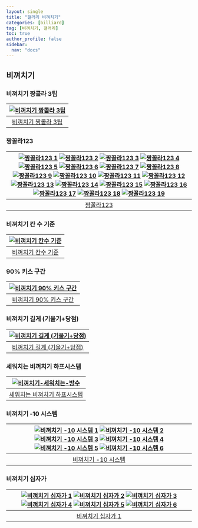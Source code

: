 ```yaml
---
layout: single
title: "갤러리 비껴치기"
categories: [billiard]
tag: [비껴치기, 갤러리]
toc: true
author_profile: false
sidebar:
  nav: "docs"
---
```


## 비껴치기

### 비껴치기 짱콜라 3팁

| [![비껴치기 짱콜라 3팁](/images/%EB%B9%84%EA%BB%B4%EC%B9%98%EA%B8%B0%20%EC%A7%B1%EA%BC%B4%EB%9D%BC_%EB%B0%A9%EC%88%98.png)](/images/%EB%B9%84%EA%BB%B4%EC%B9%98%EA%B8%B0%20%EC%A7%B1%EA%BC%B4%EB%9D%BC_%EB%B0%A9%EC%88%98.png) |
| :---: |
| [비껴치기 짱콜라 3팁](https://youtu.be/sXma6UidbBw) |

### 짱꼴라123

| [![짱꼴라123 1](/images/%EC%A7%B1%EC%BD%9C%EB%9D%BC%201.png)](/images/%EC%A7%B1%EC%BD%9C%EB%9D%BC%201.png) [![짱꼴라123 2](/images/%EC%A7%B1%EC%BD%9C%EB%9D%BC%202.png)](/images/%EC%A7%B1%EC%BD%9C%EB%9D%BC%202.png) [![짱꼴라123 3](/images/%EC%A7%B1%EC%BD%9C%EB%9D%BC%203.png)](/images/%EC%A7%B1%EC%BD%9C%EB%9D%BC%203.png) [![짱꼴라123 4](/images/%EC%A7%B1%EC%BD%9C%EB%9D%BC%204.png)](/images/%EC%A7%B1%EC%BD%9C%EB%9D%BC%204.png) [![짱꼴라123 5](/images/%EC%A7%B1%EC%BD%9C%EB%9D%BC%205.png)](/images/%EC%A7%B1%EC%BD%9C%EB%9D%BC%205.png) [![짱꼴라123 6](/images/%EC%A7%B1%EC%BD%9C%EB%9D%BC%206.png)](/images/%EC%A7%B1%EC%BD%9C%EB%9D%BC%206.png) [![짱꼴라123 7](/images/%EC%A7%B1%EC%BD%9C%EB%9D%BC%207.png)](/images/%EC%A7%B1%EC%BD%9C%EB%9D%BC%207.png) [![짱꼴라123 8](/images/%EC%A7%B1%EC%BD%9C%EB%9D%BC%208.png)](/images/%EC%A7%B1%EC%BD%9C%EB%9D%BC%208.png) [![짱꼴라123 9](/images/%EC%A7%B1%EC%BD%9C%EB%9D%BC%209.png)](/images/%EC%A7%B1%EC%BD%9C%EB%9D%BC%209.png) [![짱꼴라123 10](/images/%EC%A7%B1%EC%BD%9C%EB%9D%BC%2010.png)](/images/%EC%A7%B1%EC%BD%9C%EB%9D%BC%2010.png) [![짱꼴라123 11](/images/%EC%A7%B1%EC%BD%9C%EB%9D%BC%2011.png)](/images/%EC%A7%B1%EC%BD%9C%EB%9D%BC%2011.png) [![짱꼴라123 12](/images/%EC%A7%B1%EC%BD%9C%EB%9D%BC%2012.png)](/images/%EC%A7%B1%EC%BD%9C%EB%9D%BC%2012.png) [![짱꼴라123 13](/images/%EC%A7%B1%EC%BD%9C%EB%9D%BC%2013.png)](/images/%EC%A7%B1%EC%BD%9C%EB%9D%BC%2013.png) [![짱꼴라123 14](/images/%EC%A7%B1%EC%BD%9C%EB%9D%BC%2014.png)](/images/%EC%A7%B1%EC%BD%9C%EB%9D%BC%2014.png) [![짱꼴라123 15](/images/%EC%A7%B1%EC%BD%9C%EB%9D%BC%2015.png)](/images/%EC%A7%B1%EC%BD%9C%EB%9D%BC%2015.png) [![짱꼴라123 16](/images/%EC%A7%B1%EC%BD%9C%EB%9D%BC%2016.png)](/images/%EC%A7%B1%EC%BD%9C%EB%9D%BC%2016.png) [![짱꼴라123 17](/images/%EC%A7%B1%EC%BD%9C%EB%9D%BC%2017.png)](/images/%EC%A7%B1%EC%BD%9C%EB%9D%BC%2017.png) [![짱꼴라123 18](/images/%EC%A7%B1%EC%BD%9C%EB%9D%BC%2018.png)](/images/%EC%A7%B1%EC%BD%9C%EB%9D%BC%2018.png) [![짱꼴라123 19](/images/%EC%A7%B1%EC%BD%9C%EB%9D%BC%2019.png)](/images/%EC%A7%B1%EC%BD%9C%EB%9D%BC%2019.png) |
| :---: |
| [짱꼴라123](https://youtu.be/-bNkFJA8FZA) |

### 비껴치기 칸 수 기준

| [![비껴치기 칸수 기준](/images/%EB%B9%84%EA%BB%B4%EC%B9%98%EA%B8%B0%20%EC%B9%B8%EC%88%98%EA%B8%B0%EC%A4%80.png)](/images/%EB%B9%84%EA%BB%B4%EC%B9%98%EA%B8%B0%20%EC%B9%B8%EC%88%98%EA%B8%B0%EC%A4%80.png) |
| :---: |
| [비껴치기 칸수 기준](https://youtu.be/nQieSPSBjWk) |

### 90% 키스 구간

| [![비껴치기 90% 키스 구간](/images/%EB%B9%84%EA%BB%B4%EC%B9%98%EA%B8%B0%20%ED%82%A4%EC%8A%A4%EA%B5%AC%EA%B0%84.png)](/images/%EB%B9%84%EA%BB%B4%EC%B9%98%EA%B8%B0%20%ED%82%A4%EC%8A%A4%EA%B5%AC%EA%B0%84.png) |
| :---: |
| [비껴치기 90% 키스 구간](https://youtu.be/f3C6IAc42RU) |

### 비껴치기 길게 (기울기+당점)

| [![비껴치기 길게 (기울기+당점)](/images/%EB%B9%84%EA%BB%B4%EC%B9%98%EA%B8%B0%20%EA%B8%B8%EA%B2%8C%20%EA%B8%B0%EC%9A%B8%EA%B8%B0%20%EB%8B%B9%EC%A0%90.png)](/images/%EB%B9%84%EA%BB%B4%EC%B9%98%EA%B8%B0%20%EA%B8%B8%EA%B2%8C%20%EA%B8%B0%EC%9A%B8%EA%B8%B0%20%EB%8B%B9%EC%A0%90.png) |
| :---: |
| [비껴치기 길게 (기울기+당점)](https://youtu.be/UVhkdwlrozE) |

### 세워치는 비껴치기 하프시스템

| [![비껴치기-세워치는-방수](/images/%EB%B9%84%EA%BB%B4%EC%B9%98%EA%B8%B0_%EC%84%B8%EC%9B%8C%EC%B9%98%EB%8A%94_%EB%B0%A9%EC%88%98.png)](/images/%EB%B9%84%EA%BB%B4%EC%B9%98%EA%B8%B0_%EC%84%B8%EC%9B%8C%EC%B9%98%EB%8A%94_%EB%B0%A9%EC%88%98.png) |
| :---: |
| [세워치는 비껴치기 하프시스템](https://youtu.be/aLOwWML3gFk) |

### 비껴치기 -10 시스템

| [![비껴치기 -10 시스템 1](/images/%EB%B9%84%EA%BB%B4%EC%B9%98%EA%B8%B0%20%EB%A7%88%EC%9D%B4%EB%84%88%EC%8A%A4%2010_1.png)](/images/%EB%B9%84%EA%BB%B4%EC%B9%98%EA%B8%B0%20%EB%A7%88%EC%9D%B4%EB%84%88%EC%8A%A4%2010_1.png) [![비껴치기 -10 시스템 2](/images/%EB%B9%84%EA%BB%B4%EC%B9%98%EA%B8%B0%20%EB%A7%88%EC%9D%B4%EB%84%88%EC%8A%A4%2010_2.png)](/images/%EB%B9%84%EA%BB%B4%EC%B9%98%EA%B8%B0%20%EB%A7%88%EC%9D%B4%EB%84%88%EC%8A%A4%2010_2.png) [![비껴치기 -10 시스템 3](/images/%EB%B9%84%EA%BB%B4%EC%B9%98%EA%B8%B0%20%EB%A7%88%EC%9D%B4%EB%84%88%EC%8A%A4%2010_3.png)](/images/%EB%B9%84%EA%BB%B4%EC%B9%98%EA%B8%B0%20%EB%A7%88%EC%9D%B4%EB%84%88%EC%8A%A4%2010_3.png) [![비껴치기 -10 시스템 4](/images/%EB%B9%84%EA%BB%B4%EC%B9%98%EA%B8%B0%20%EB%A7%88%EC%9D%B4%EB%84%88%EC%8A%A4%2010_4.png)](/images/%EB%B9%84%EA%BB%B4%EC%B9%98%EA%B8%B0%20%EB%A7%88%EC%9D%B4%EB%84%88%EC%8A%A4%2010_4.png) [![비껴치기 -10 시스템 5](/images/%EB%B9%84%EA%BB%B4%EC%B9%98%EA%B8%B0%20%EB%A7%88%EC%9D%B4%EB%84%88%EC%8A%A4%2010_5.png)](/images/%EB%B9%84%EA%BB%B4%EC%B9%98%EA%B8%B0%20%EB%A7%88%EC%9D%B4%EB%84%88%EC%8A%A4%2010_5.png) [![비껴치기 -10 시스템 6](/images/%EB%B9%84%EA%BB%B4%EC%B9%98%EA%B8%B0%20%EB%A7%88%EC%9D%B4%EB%84%88%EC%8A%A4%2010_6.png)](/images/%EB%B9%84%EA%BB%B4%EC%B9%98%EA%B8%B0%20%EB%A7%88%EC%9D%B4%EB%84%88%EC%8A%A4%2010_6.png) |
| :---: |
| [비껴치기 -10 시스템](https://youtu.be/8EG2cq36wnI) |

### 비껴치기 십자가

| [![비껴치기 십자가 1](/images/%EB%B9%84%EA%BB%B4%EC%B9%98%EA%B8%B0%20%EC%8B%AD%EC%9E%90%EA%B0%80%201.png)](/images/%EB%B9%84%EA%BB%B4%EC%B9%98%EA%B8%B0%20%EC%8B%AD%EC%9E%90%EA%B0%80%201.png)  [![비껴치기 십자가 2](/images/%EB%B9%84%EA%BB%B4%EC%B9%98%EA%B8%B0%20%EC%8B%AD%EC%9E%90%EA%B0%80%202.png)](/images/%EB%B9%84%EA%BB%B4%EC%B9%98%EA%B8%B0%20%EC%8B%AD%EC%9E%90%EA%B0%80%202.png)  [![비껴치기 십자가 3](/images/%EB%B9%84%EA%BB%B4%EC%B9%98%EA%B8%B0%20%EC%8B%AD%EC%9E%90%EA%B0%80%203.png)](/images/%EB%B9%84%EA%BB%B4%EC%B9%98%EA%B8%B0%20%EC%8B%AD%EC%9E%90%EA%B0%80%203.png)  [![비껴치기 십자가 4](/images/%EB%B9%84%EA%BB%B4%EC%B9%98%EA%B8%B0%20%EC%8B%AD%EC%9E%90%EA%B0%80%204.png)](/images/%EB%B9%84%EA%BB%B4%EC%B9%98%EA%B8%B0%20%EC%8B%AD%EC%9E%90%EA%B0%80%204.png)  [![비껴치기 십자가 5](/images/%EB%B9%84%EA%BB%B4%EC%B9%98%EA%B8%B0%20%EC%8B%AD%EC%9E%90%EA%B0%80%205.png)](/images/%EB%B9%84%EA%BB%B4%EC%B9%98%EA%B8%B0%20%EC%8B%AD%EC%9E%90%EA%B0%80%205.png)  [![비껴치기 십자가 6](/images/%EB%B9%84%EA%BB%B4%EC%B9%98%EA%B8%B0%20%EC%8B%AD%EC%9E%90%EA%B0%80%206.png)](/images/%EB%B9%84%EA%BB%B4%EC%B9%98%EA%B8%B0%20%EC%8B%AD%EC%9E%90%EA%B0%80%206.png) |
| :---: |
| [비껴치기 십자가 1](https://youtu.be/vOp5lxtdIK0) |
